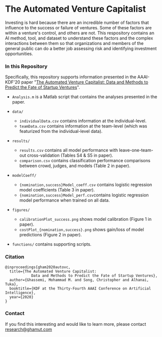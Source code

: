 # The Automated Venture Capitalist
Investing is hard because there are an incredible number of factors that influence to the success or failure of ventures. Some of these factors are within a venture's control, and others are not. This respository contains an AI method, tool, and dataset to understand these factors and the complex interactions between them so that organizations and members of the general public can do a better job assessing risk and identifying investment opportunities.

### In this Repository
Specifically, this repository supports information presented in the AAAI-KDF'20 paper "[The Automated Venture Capitalist: Data and Methods to Predict the Fate of Startup Ventures](https://ghassemi.xyz/static/documents/Ghassemi_AAAI_The-automated-venture-capitalist_2020.pdf)".

- `Analysis.m` is a Matlab script that contains the analyses presented in the paper. 

- `data/`
  - `individualData.csv` contains information at the individual-level.
  - `teamData.csv` contains information at the team-level (which was featurized from the individual-level data).

- `results/` 
  - `results.csv` contains all model performance with leave-one-team-out cross-validation (Tables S4 & S5 in paper).
  - `comparison.csv` contains classification performance comparisons between crowd, judges, and models (Table 2 in paper).

- `modelCoeff/` 
  - `{nomination,success}Model_coeff.csv` contains logistic regression model coefficients (Table 3 in paper).
  - `{nomination,success}Model_perf.csv`contains logistic regression model performance when trained on all data.

- `figures/`
  - `calibrationPlot_success.png` shows model calibration (Figure 1 in paper).
  - `costPlot_{nomination,success}.png` shows gain/loss of model predictions (Figure 2 in paper).
  
- `functions/` contains supporting scripts.



### Citation
```
@inproceedings{gham2020autovc,
  title={The Automated Venture Capitalist: 
            Data and Methods to Predict the Fate of Startup Ventures},
  author={Ghassemi, Mohammad M. and Song, Christopher and Alhanai, Tuka},
  booktitle={KDF at the Thirty-Fourth AAAI Conference on Artificial Intelligence},
  year={2020}
}
```

### Contact
If you find this interesting and would like to learn more, please contact [research@ghamut.com](research@ghamut.com)
